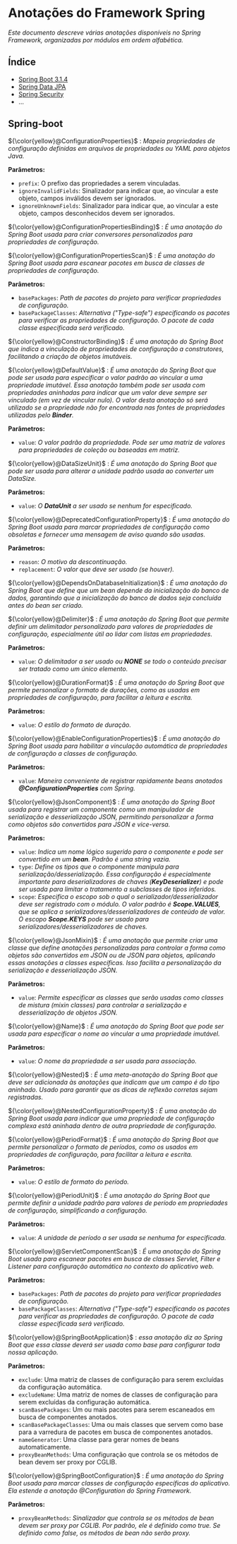 # Anotações do Framework Spring

_Este documento descreve várias anotações disponíveis no Spring Framework, organizadas por módulos em ordem alfabética._

## Índice

- [Spring Boot 3.1.4](#spring-boot)
- [Spring Data JPA](#spring-data-jpa)
- [Spring Security](#spring-security)
- ...

## Spring-boot

${\color{yellow}@ConfigurationProperties}$ : _Mapeia propriedades de configuração definidas em arquivos de propriedades ou YAML para objetos Java._

**Parâmetros:**

- `prefix`: O prefixo das propriedades a serem vinculadas.
- `ignoreInvalidFields`: Sinalizador para indicar que, ao vincular a este objeto, campos inválidos devem ser ignorados.
- `ignoreUnknownFields`: Sinalizador para indicar que, ao vincular a este objeto, campos desconhecidos devem ser ignorados.

${\color{yellow}@ConfigurationPropertiesBinding}$ : _É uma anotação do Spring Boot usada para criar conversores personalizados para propriedades de configuração._

${\color{yellow}@ConfigurationPropertiesScan}$ : _É uma anotação do Spring Boot usada para escanear pacotes em busca de classes de propriedades de configuração._

**Parâmetros:**

- `basePackages`: _Path de pacotes do projeto para verificar propriedades de configuração._
- `basePackageClasses`: _Alternativa ("Type-safe") especificando os pacotes para verificar as propriedades de configuração. O pacote de cada classe especificada será verificado._

${\color{yellow}@ConstructorBinding}$ : _É uma anotação do Spring Boot que indica a vinculação de propriedades de configuração a construtores, facilitando a criação de objetos imutáveis._

${\color{yellow}@DefaultValue}$ : _É uma anotação do Spring Boot que pode ser usada para especificar o valor padrão ao vincular a uma propriedade imutável. Essa anotação também pode ser usada com propriedades aninhadas para indicar que um valor deve sempre ser vinculado (em vez de vincular nulo). O valor desta anotação só será utilizado se a propriedade não for encontrada nas fontes de propriedades utilizadas pelo **Binder**._

**Parâmetros:**

- `value`: _O valor padrão da propriedade. Pode ser uma matriz de valores para propriedades de coleção ou baseadas em matriz._

${\color{yellow}@DataSizeUnit}$ : _É uma anotação do Spring Boot que pode ser usada para alterar a unidade padrão usada ao converter um DataSize._

**Parâmetros:**

- `value`: _O **DataUnit** a ser usado se nenhum for especificado._

${\color{yellow}@DeprecatedConfigurationProperty}$ : _É uma anotação do Spring Boot usada para marcar propriedades de configuração como obsoletas e fornecer uma mensagem de aviso quando são usadas._

**Parâmetros:**

- `reason`: _O motivo da descontinuação._
- `replacement`: _O valor que deve ser usado (se houver)._

${\color{yellow}@DependsOnDatabaseInitialization}$ : _É uma anotação do Spring Boot que define que um bean depende da inicialização do banco de dados, garantindo que a inicialização do banco de dados seja concluída antes do bean ser criado._

${\color{yellow}@Delimiter}$ : _É uma anotação do Spring Boot que permite definir um delimitador personalizado para valores de propriedades de configuração, especialmente útil ao lidar com listas em propriedades._

**Parâmetros:**

- `value`: _O delimitador a ser usado ou **NONE** se todo o conteúdo precisar ser tratado como um único elemento._

${\color{yellow}@DurationFormat}$ : _É uma anotação do Spring Boot que permite personalizar o formato de durações, como as usadas em propriedades de configuração, para facilitar a leitura e escrita._

**Parâmetros:**

- `value`: _O estilo do formato de duração._

${\color{yellow}@EnableConfigurationProperties}$ : _É uma anotação do Spring Boot usada para habilitar a vinculação automática de propriedades de configuração a classes de configuração._

**Parâmetros:**

- `value`: _Maneira conveniente de registrar rapidamente beans anotados **@ConfigurationProperties** com Spring._

${\color{yellow}@JsonComponent}$ : _É uma anotação do Spring Boot usada para registrar um componente como um manipulador de serialização e desserialização JSON, permitindo personalizar a forma como objetos são convertidos para JSON e vice-versa._

**Parâmetros:**

- `value`: _Indica um nome lógico sugerido para o componente e pode ser convertido em um **bean**. Padrão é uma string vazia._
- `type`: _Define os tipos que o componente manipula para serialização/desserialização. Essa configuração é especialmente importante para deserializadores de chaves (**KeyDeserializer**) e pode ser usada para limitar o tratamento a subclasses de tipos inferidos._
- `scope`: _Especifica o escopo sob o qual o serializador/desserializador deve ser registrado com o módulo. O valor padrão é **Scope.VALUES**, que se aplica a serializadores/desserializadores de conteúdo de valor. O escopo **Scope.KEYS** pode ser usado para serializadores/desserializadores de chaves._

${\color{yellow}@JsonMixin}$ : _É uma anotação que permite criar uma classe que define anotações personalizadas para controlar a forma como objetos são convertidos em JSON ou de JSON para objetos, aplicando essas anotações a classes específicas. Isso facilita a personalização da serialização e desserialização JSON._

**Parâmetros:**

- `value`: _Permite especificar as classes que serão usadas como classes de mistura (mixin classes) para controlar a serialização e desserialização de objetos JSON._

${\color{yellow}@Name}$ : _É uma anotação do Spring Boot que pode ser usada para especificar o nome ao vincular a uma propriedade imutável._

**Parâmetros:**

- `value`: _O nome da propriedade a ser usada para associação._

${\color{yellow}@Nested}$ : _É uma meta-anotação do Spring Boot que deve ser adicionada às anotações que indicam que um campo é do tipo aninhado. Usado para garantir que as dicas de reflexão corretas sejam registradas._

${\color{yellow}@NestedConfigurationProperty}$ : _É uma anotação do Spring Boot usada para indicar que uma propriedade de configuração complexa está aninhada dentro de outra propriedade de configuração._

${\color{yellow}@PeriodFormat}$ : _É uma anotação do Spring Boot que permite personalizar o formato de períodos, como os usados em propriedades de configuração, para facilitar a leitura e escrita._

**Parâmetros:**

- `value`: _O estilo de formato do período._

${\color{yellow}@PeriodUnit}$ : _É uma anotação do Spring Boot que permite definir a unidade padrão para valores de período em propriedades de configuração, simplificando a configuração._

**Parâmetros:**

- `value`: _A unidade de período a ser usada se nenhuma for especificada._

${\color{yellow}@ServletComponentScan}$ : _É uma anotação do Spring Boot usada para escanear pacotes em busca de classes Servlet, Filter e Listener para configuração automática no contexto do aplicativo web._

**Parâmetros:**

- `basePackages`: _Path de pacotes do projeto para verificar propriedades de configuração._
- `basePackageClasses`: _Alternativa ("Type-safe") especificando os pacotes para verificar as propriedades de configuração. O pacote de cada classe especificada será verificado._

${\color{yellow}@SpringBootApplication}$ : _essa anotação diz ao Spring Boot que essa classe deverá ser usada como base para configurar toda nossa aplicação._

**Parâmetros:**

- `exclude`: Uma matriz de classes de configuração para serem excluídas da configuração automática.
- `excludeName`: Uma matriz de nomes de classes de configuração para serem excluídas da configuração automática.
- `scanBasePackages`: Um ou mais pacotes para serem escaneados em busca de componentes anotados.
- `scanBasePackageClasses`: Uma ou mais classes que servem como base para a varredura de pacotes em busca de componentes anotados.
- `nameGenerator`: Uma classe para gerar nomes de beans automaticamente.
- `proxyBeanMethods`: Uma configuração que controla se os métodos de bean devem ser proxy por CGLIB.

${\color{yellow}@SpringBootConfiguration}$ : _É uma anotação do Spring Boot usada para marcar classes de configuração específicas do aplicativo. Ela estende a anotação @Configuration do Spring Framework._

**Parâmetros:**

- `proxyBeanMethods`: _Sinalizador que controla se os métodos de bean devem ser proxy por CGLIB. Por padrão, ele é definido como true. Se definido como false, os métodos de bean não serão proxy._